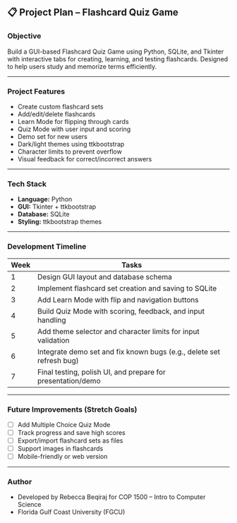 ## 📋 Project Plan – Flashcard Quiz Game

### Objective
Build a GUI-based Flashcard Quiz Game using Python, SQLite, and Tkinter with interactive tabs for creating, learning, and testing flashcards. Designed to help users study and memorize terms efficiently.

---

### Project Features

- Create custom flashcard sets
- Add/edit/delete flashcards
- Learn Mode for flipping through cards
- Quiz Mode with user input and scoring
- Demo set for new users
- Dark/light themes using ttkbootstrap
- Character limits to prevent overflow
- Visual feedback for correct/incorrect answers

---

### Tech Stack

- **Language:** Python
- **GUI:** Tkinter + ttkbootstrap
- **Database:** SQLite
- **Styling:** ttkbootstrap themes

---

### Development Timeline

| Week | Tasks                                                                 |
|------|-----------------------------------------------------------------------|
| 1    | Design GUI layout and database schema                                |
| 2    | Implement flashcard set creation and saving to SQLite                |
| 3    | Add Learn Mode with flip and navigation buttons                      |
| 4    | Build Quiz Mode with scoring, feedback, and input handling           |
| 5    | Add theme selector and character limits for input validation         |
| 6    | Integrate demo set and fix known bugs (e.g., delete set refresh bug) |
| 7    | Final testing, polish UI, and prepare for presentation/demo          |

---

### Future Improvements (Stretch Goals)

- [ ] Add Multiple Choice Quiz Mode
- [ ] Track progress and save high scores
- [ ] Export/import flashcard sets as files
- [ ] Support images in flashcards
- [ ] Mobile-friendly or web version

---

### Author
- Developed by Rebecca Beqiraj for COP 1500 – Intro to Computer Science  
- Florida Gulf Coast University (FGCU)
